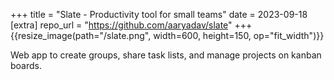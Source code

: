 +++
title = "Slate - Productivity tool for small teams"
date = 2023-09-18
[extra]
repo_url = "https://github.com/aaryadav/slate"
+++
{{resize_image(path="/slate.png", width=600, height=150, op="fit_width")}}

Web app to create groups, share task lists, and manage projects on kanban boards.
